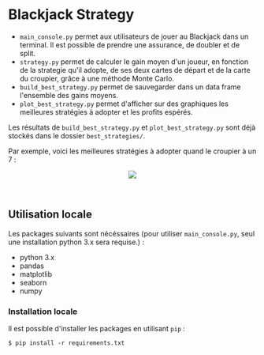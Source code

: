 # Blackjack Strategy

- `main_console.py` permet aux utilisateurs de jouer au Blackjack dans un terminal. Il est possible de prendre une assurance, de doubler et de split.
- `strategy.py` permet de calculer le gain moyen d'un joueur, en fonction de la strategie qu'il adopte, de ses deux cartes de départ et de la carte du croupier, grâce à une méthode Monte Carlo.
- `build_best_strategy.py` permet de sauvegarder dans un data frame l'ensemble des gains moyens.
- `plot_best_strategy.py` permet d'afficher sur des graphiques les meilleures stratégies à adopter et les profits espérés.

Les résultats de `build_best_strategy.py` et `plot_best_strategy.py` sont déjà stockés dans le dossier `best_strategies/`.

Par exemple, voici les meilleures stratégies à adopter quand le croupier à un 7 :

<p align="center">
  <img src="https://raw.githubusercontent.com/mathiasgout/blackjack_strategy/master/best_strategies/BS_dealer_7.png">
</p>

<br/>

## Utilisation locale

Les packages suivants sont nécéssaires (pour utiliser `main_console.py`, seul une installation python 3.x sera requise.) : 

- python 3.x
- pandas
- matplotlib
- seaborn
- numpy

### Installation locale

Il est possible d'installer les packages en utilisant `pip` :
```
$ pip install -r requirements.txt
```

